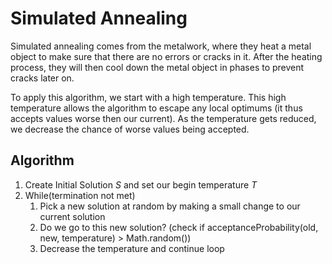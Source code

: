 # Simulated Annealing
Simulated annealing comes from the metalwork, where they heat a metal object to make sure that there are no errors or cracks in it. After the heating process, they will then cool down the metal object in phases to prevent cracks later on.

To apply this algorithm, we start with a high temperature. This high temperature allows the algorithm to escape any local optimums (it thus accepts values worse then our current). As the temperature gets reduced, we decrease the chance of worse values being accepted. 

## Algorithm
1. Create Initial Solution *S* and set our begin temperature *T*
2. While(termination not met)
    1. Pick a new solution at random by making a small change to our current solution
    2. Do we go to this new solution? (check if acceptanceProbability(old, new, temperature) > Math.random())
    3. Decrease the temperature and continue loop